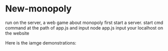 # New-monopoly
run on the server, a web game about monopoly
first start a server.
start cmd command at the path of app.js and input node app.js
input your localhost on the website

Here is the iamge demonstrations:
    

